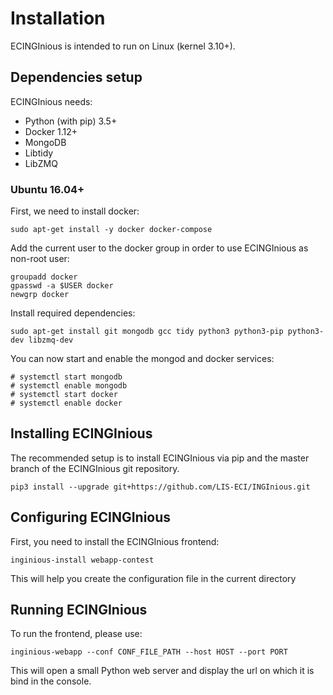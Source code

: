 # Installation

ECINGInious is intended to run on Linux (kernel 3.10+).

## Dependencies setup

ECINGInious needs:

- Python (with pip) 3.5+
- Docker 1.12+
- MongoDB
- Libtidy
- LibZMQ

### Ubuntu 16.04+

First, we need to install docker:
```
sudo apt-get install -y docker docker-compose
```

Add the current user to the docker group in order to use ECINGInious as non-root user:

```
groupadd docker
gpasswd -a $USER docker
newgrp docker
```

Install required dependencies:

```
sudo apt-get install git mongodb gcc tidy python3 python3-pip python3-dev libzmq-dev
```

You can now start and enable the mongod and docker services:

```
# systemctl start mongodb
# systemctl enable mongodb
# systemctl start docker
# systemctl enable docker
```

## Installing ECINGInious

The recommended setup is to install ECINGInious via pip and the master branch of the ECINGInious git repository.

```
pip3 install --upgrade git+https://github.com/LIS-ECI/INGInious.git
```

## Configuring ECINGInious

First, you need to install the ECINGInious frontend:

```
inginious-install webapp-contest
```
This will help you create the configuration file in the current directory

## Running ECINGInious

To run the frontend, please use:

```
inginious-webapp --conf CONF_FILE_PATH --host HOST --port PORT
```
This will open a small Python web server and display the url on which it is bind in the console.